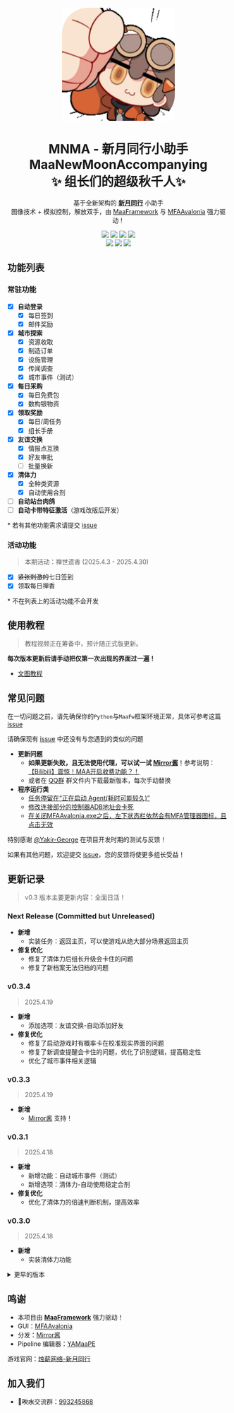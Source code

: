 <!-- markdownlint-disable MD033 MD041 -->
<p align="center">
  <img alt="LOGO" src="./logo.png" width="256" height="256" />
</p>

<div align="center">

# MNMA - 新月同行小助手</br>MaaNewMoonAccompanying</br>✨ 组长们的超级秋千人✨ 

基于全新架构的 [**新月同行**](https://xytx.firewick.net/home) 小助手<br/>图像技术 + 模拟控制，解放双手，由 [MaaFramework](https://github.com/MaaXYZ/MaaFramework) 与 [MFAAvalonia](https://github.com/SweetSmellFox/MFAAvalonia) 强力驱动！

<p align="center">
  <img src="https://img.shields.io/badge/Python-3776AB?logo=python&logoColor=white">
  <img src="https://img.shields.io/badge/Pipeline-%23454545?logo=paddypower&logoColor=%23FFFFFF">
  <img src="https://img.shields.io/badge/platform-Windows%20%7C%20Linux%20%7C%20macOS-blueviolet">
  <img src="https://img.shields.io/badge/proxy-Mirror酱-8fbd08?logo=&logoColor=white&url=https://mirrorchyan.com/zh/projects?rid=MNMA">
  <br/>
  <!-- <img src="https://img.shields.io/github/license/kqcoxn/MaaNewMoonAccompanying"> -->
  <img src="https://img.shields.io/github/commit-activity/m/kqcoxn/MaaNewMoonAccompanying">
  <img src="https://img.shields.io/github/stars/kqcoxn/MaaNewMoonAccompanying?style=social">
  <img src="https://img.shields.io/badge/Group-993245868-0e80c1?logo=qq&logoColor=white&url=http://qm.qq.com/cgi-bin/qm/qr?_wv=1027&k=VMC132QhbMDLi5U62MlDRvtCMj9WOXRr&authKey=yJNKO4sQ%2BBFHpBCLSSEvVOAyz%2FPjknNSl70W3ugg2%2BpELnKmEiHamj1emJMWcLwQ&noverify=0&group_code=993245868">
</p>

</div>

## 功能列表

### 常驻功能

- [x] **自动登录**
  - [x] 每日签到
  - [x] 邮件奖励
- [x] **城市探索**
  - [x] 资源收取
  - [x] 制造订单
  - [x] 设施管理
  - [x] 传闻调查
  - [x] 城市事件（测试）
- [x] **每日采购**
  - [x] 每日免费包
  - [x] 数构银物资
- [x] **领取奖励**
  - [x] 每日/周任务
  - [x] 组长手册
- [x] **友谊交换**
  - [x] 情报点互换
  - [x] 好友审批
  - [ ] 批量换新
- [x] **清体力**
  - [x] 全种类资源
  - [x] 自动使用合剂
- [ ] **自动站台肉鸽**
- [ ] **自动卡带特征激活**（游戏改版后开发）

\* 若有其他功能需求请提交 [issue](https://github.com/kqcoxn/MaaNewMoonAccompanying/issues?q=is%3Aissue)

### 活动功能

> 本期活动：禅世遗香 (2025.4.3 - 2025.4.30)

- [x] ~~紧张刺激的~~七日签到
- [x] 领取每日禅香

\* 不在列表上的活动功能不会开发

<!-- <details>
<summary>往期活动</summary>

</details> -->

## 使用教程

> 教程视频正在筹备中，预计随正式版更新。

**每次版本更新后请手动把仅第一次出现的界面过一遍！**

- [文图教程](/docs/zh_cn/使用教程.md)

## 常见问题

在一切问题之前，请先确保你的`Python`与`MaaFw`框架环境正常，具体可参考这篇 [issue](https://github.com/kqcoxn/MaaNewMoonAccompanying/issues/4)

请确保现有 [issue](https://github.com/kqcoxn/MaaNewMoonAccompanying/issues?q=is%3Aissue) 中还没有与您遇到的类似的问题

- **更新问题**
  - **如果更新失败，且无法使用代理，可以试一试 [Mirror酱](https://mirrorchyan.com/zh/projects?rid=MNMA)**！参考说明：[【Bilibili】震惊！MAA开启收费功能？！](https://www.bilibili.com/video/BV1cZFreLEja)
  - 或者在 [QQ群](http://qm.qq.com/cgi-bin/qm/qr?_wv=1027&k=VMC132QhbMDLi5U62MlDRvtCMj9WOXRr&authKey=yJNKO4sQ%2BBFHpBCLSSEvVOAyz%2FPjknNSl70W3ugg2%2BpELnKmEiHamj1emJMWcLwQ&noverify=0&group_code=993245868) 群文件内下载最新版本，每次手动替换
- **程序运行类**
  - [任务停留在“正在启动 Agent(耗时可能较久)”](https://github.com/kqcoxn/MaaNewMoonAccompanying/issues/4)
  - [修改连接部分的控制器ADB地址会卡死](https://github.com/kqcoxn/MaaNewMoonAccompanying/issues/2)
  - [在关闭MFAAvalonia.exe之后，左下状态栏依然会有MFA管理器图标，且点击无效](https://github.com/kqcoxn/MaaNewMoonAccompanying/issues/6)

特别感谢 [@Yakir-George](https://github.com/Yakir-George) 在项目开发时期的测试与反馈！

如果有其他问题，欢迎提交 [issue](https://github.com/kqcoxn/MaaNewMoonAccompanying/issues?q=is%3Aissue)，您的反馈将使更多组长受益！

## 更新记录

> v0.3 版本主要更新内容：全面日活！

### Next Release (Committed but Unreleased)

- **新增**
  - 实装任务：返回主页，可以使游戏从绝大部分场景返回主页
- **修复优化**
  - 修复了清体力后组长升级会卡住的问题
  - 修复了新档案无法归档的问题

### v0.3.4

> 2025.4.19

- **新增**
  - 添加选项：友谊交换-自动添加好友
- **修复优化**
  - 修复了启动游戏时有概率卡在校准现实界面的问题
  - 修复了新调查提醒会卡住的问题，优化了识别逻辑，提高稳定性
  - 优化了城市事件相关逻辑

### v0.3.3

> 2025.4.19

- **新增**
  - [Mirror酱](https://mirrorchyan.com/zh/get-start) 支持！

### v0.3.1

> 2025.4.18

- **新增**
  - 新增功能：自动城市事件（测试）
  - 新增选项：清体力-自动使用稳定合剂
- **修复优化**
  - 优化了清体力的倍速判断机制，提高效率

### v0.3.0

> 2025.4.18

- **新增**
  - 实装清体力功能

<details>
<summary>更早的版本</summary>

### v0.2.7

> 2025.4.17

- **新增**
  - 新增选项：启动游戏-防止版本资讯延迟、启动游戏-紧张刺激的七日签到、启动游戏-检查邮箱
- **修复优化**
  - 修复了数构银物资已买后界面会卡住无法返回的问题，并新增选项：启用构束银再确认
  - 修复了若情报点数已赠送但未获取则会卡住的问题
  - 现有功能新版本适配

### v0.2.6

> 2025.4.16

- **修复优化**
  - 优化了首次启动游戏时可能会延迟且必定出现公告的问题，并添加选项：启动游戏-防止公告延迟
  - 修复了有助战时会卡在友谊互换界面前的问题

### v0.2.5

> 2025.4.15

- **新增**
  - 新增功能：【禅世遗香】领取每日奖励
  - 说明回来了！~~还带来了超级秋千人！~~
- **修复优化**
  - 修复了领取任务时，若无每周任务可领取则会卡住的问题
  - 调整了启动游戏时的识别逻辑，可预判部分未知情况
  - 修复了 CLI 无法设置选项的问题

### v0.2.4

> 2025.4.14

- **新增**
  - 添加了“关闭游戏”任务，用于仅退出游戏但不关闭模拟器的情况，支持检测主界面后退出
- **修复优化**
  - 修复了启动游戏时容易被每日签到阻塞的问题
  - 修正了“数构银”的文本错误
  - 暂时删除了“说明”功能以防止MFA显示异常
  - 修复了`interface.json`无法被 CLI 正常导入的bug
  - 优化了部分逻辑，提高效率与稳定性

### v0.2.3

> 2025.4.13

- 添加独立选项：每日采购-购买数构银物资
- 修复了组长手册升级时任务阻塞的问题

### v0.2.2

> 2025.4.13

- 修复了容易卡在领取确认界面的问题
- 修复了手册界面切换面板失效的问题
- 优化了部分逻辑，提高稳定性

### v0.2.1

> 2025.4.12

- 实装友谊交换、领取奖励功能
- 大幅度优化现有流程，更加稳定且高效
- 所有任务结束后主动回到主页，可连续执行其他任务
- 将 GUI 迁移至 [MFAAvalonia](https://github.com/SweetSmellFox/MFAAvalonia/tree/master)
- ~~抓了只秋千人当 icon~~

### v0.1.1

> 2025.3.23

- 实现自动登录功能
- 实现每日采购功能
- 优化了部分逻辑

### v0.1.0

> 2025.3.22

- 初次提交
- 实装一键收菜功能
- 实装自动爬塔功能

</details>

## 鸣谢

- 本项目由 **[MaaFramework](https://github.com/MaaXYZ/MaaFramework)** 强力驱动！
- GUI：[MFAAvalonia](https://github.com/SweetSmellFox/MFAAvalonia/tree/master)
- 分发：[Mirror酱](https://mirrorchyan.com/zh/get-start)
- Pipeline 编辑器：[YAMaaPE](https://github.com/kqcoxn/YAMaaPE)

游戏官网：[烛薪网络-新月同行](https://xytx.firewick.net/home)

## 加入我们

- 🐧~~吹水~~交流群：[993245868](http://qm.qq.com/cgi-bin/qm/qr?_wv=1027&k=VMC132QhbMDLi5U62MlDRvtCMj9WOXRr&authKey=yJNKO4sQ%2BBFHpBCLSSEvVOAyz%2FPjknNSl70W3ugg2%2BpELnKmEiHamj1emJMWcLwQ&noverify=0&group_code=993245868)

